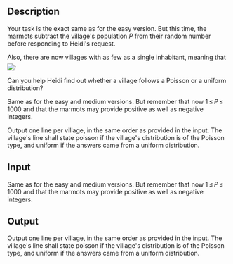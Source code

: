 ## Description

<div><p>Your task is the exact same as for the <span class="tex-font-style-it">easy</span> version. But this time, the marmots subtract the village's population <span class="tex-span"><i>P</i></span> from their random number before responding to Heidi's request.</p><p>Also, there are now villages with as few as a single inhabitant, meaning that <img align="middle" class="tex-formula" src="file://IhjF8qGq.png" style="max-width: 100.0%;max-height: 100.0%;">.</p><p>Can you help Heidi find out whether a village follows a Poisson or a uniform distribution?</p></div><div class="input-specification"><p>Same as for the easy and medium versions. But remember that now <span class="tex-span">1 ≤ <i>P</i> ≤ 1000</span> and that the marmots may provide positive as well as negative integers.</p></div><div class="output-specification"><p>Output one line per village, in the same order as provided in the input. The village's line shall state <span class="tex-font-style-it">poisson</span> if the village's distribution is of the Poisson type, and <span class="tex-font-style-it">uniform</span> if the answers came from a uniform distribution.</p></div>

## Input

<p>Same as for the easy and medium versions. But remember that now <span class="tex-span">1 ≤ <i>P</i> ≤ 1000</span> and that the marmots may provide positive as well as negative integers.</p>

## Output

<p>Output one line per village, in the same order as provided in the input. The village's line shall state <span class="tex-font-style-it">poisson</span> if the village's distribution is of the Poisson type, and <span class="tex-font-style-it">uniform</span> if the answers came from a uniform distribution.</p>

